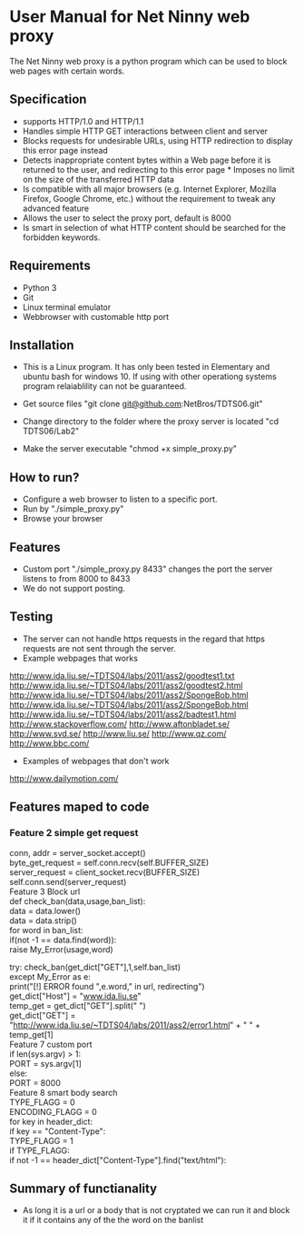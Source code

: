 # User Manual for Net Ninny web proxy

The Net Ninny web proxy is a python program which can be used to block web pages with certain words.

## Specification

* supports HTTP/1.0 and HTTP/1.1
* Handles simple HTTP GET interactions between client and server
* Blocks requests for undesirable URLs, using HTTP redirection to display this error page instead
* Detects inappropriate content bytes within a Web page before it is returned to the user, and redirecting to this error page * Imposes no limit on the size of the transferred HTTP data
* Is compatible with all major browsers (e.g. Internet Explorer, Mozilla Firefox, Google Chrome, etc.) without the requirement to tweak any advanced feature
* Allows the user to select the proxy port, default is 8000
* Is smart in selection of what HTTP content should be searched for the forbidden keywords.
## Requirements

* Python 3
* Git
* Linux terminal emulator
* Webbrowser with customable http port
## Installation

* This is a Linux program. It has only been tested in Elementary and ubuntu bash for windows 10. If using with other operationg systems   program relaiablility can not be guaranteed.

* Get source files "git clone git@github.com:NetBros/TDTS06.git"
* Change directory to the folder where the proxy server is located "cd TDTS06/Lab2"
* Make the server executable "chmod +x simple_proxy.py"
## How to run?

* Configure a web browser to listen to a specific port.
* Run by "./simple_proxy.py"
* Browse your browser
## Features

* Custom port "./simple_proxy.py 8433" changes the port the server listens to from 8000 to 8433
* We do not support posting.

## Testing

* The server can not handle https requests in the regard that https requests are not sent through the server.
* Example webpages that works

http://www.ida.liu.se/~TDTS04/labs/2011/ass2/goodtest1.txt http://www.ida.liu.se/~TDTS04/labs/2011/ass2/goodtest2.html http://www.ida.liu.se/~TDTS04/labs/2011/ass2/SpongeBob.html http://www.ida.liu.se/~TDTS04/labs/2011/ass2/SpongeBob.html http://www.ida.liu.se/~TDTS04/labs/2011/ass2/badtest1.html http://www.stackoverflow.com/ http://www.aftonbladet.se/ http://www.svd.se/ http://www.liu.se/ http://www.qz.com/ http://www.bbc.com/
* Examples of webpages that don't work

http://www.dailymotion.com/
## Features maped to code

### Feature 2 simple get request  
conn, addr = server_socket.accept()  
byte_get_request = self.conn.recv(self.BUFFER_SIZE)  
server_request = client_socket.recv(BUFFER_SIZE)  
self.conn.send(server_request)  
Feature 3 Block url  
def check_ban(data,usage,ban_list):  
data = data.lower()  
data = data.strip()  
for word in ban_list:  
if(not -1 == data.find(word)):  
raise My_Error(usage,word)  


try:
check_ban(get_dict["GET"],1,self.ban_list)  
except My_Error as e:  
print("[!] ERROR found ",e.word," in url, redirecting")  
get_dict["Host"] = "www.ida.liu.se"  
temp_get = get_dict["GET"].split(" ")  
get_dict["GET"] = "http://www.ida.liu.se/~TDTS04/labs/2011/ass2/error1.html" + " " + temp_get[1]  
Feature 7 custom port  
if len(sys.argv) > 1:  
PORT = sys.argv[1]  
else:  
PORT = 8000  
Feature 8 smart body search  
TYPE_FLAGG = 0  
ENCODING_FLAGG = 0  
for key in header_dict:  
if key == "Content-Type":  
TYPE_FLAGG = 1  
if TYPE_FLAGG:  
if not -1 == header_dict["Content-Type"].find("text/html"):  
## Summary of functianality
* As long it is a url or a body that is not cryptated we can run it and block it if it contains any of the the word on the banlist
